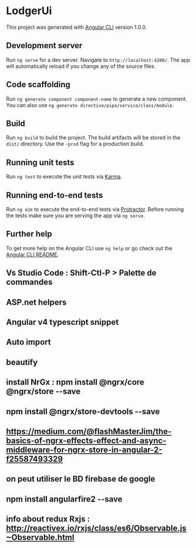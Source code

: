 # LodgerUi

This project was generated with [Angular CLI](https://github.com/angular/angular-cli) version 1.0.0.

## Development server

Run `ng serve` for a dev server. Navigate to `http://localhost:4200/`. The app will automatically reload if you change any of the source files.

## Code scaffolding

Run `ng generate component component-name` to generate a new component. You can also use `ng generate directive/pipe/service/class/module`.

## Build

Run `ng build` to build the project. The build artifacts will be stored in the `dist/` directory. Use the `-prod` flag for a production build.

## Running unit tests

Run `ng test` to execute the unit tests via [Karma](https://karma-runner.github.io).

## Running end-to-end tests

Run `ng e2e` to execute the end-to-end tests via [Protractor](http://www.protractortest.org/).
Before running the tests make sure you are serving the app via `ng serve`.

## Further help

To get more help on the Angular CLI use `ng help` or go check out the [Angular CLI README](https://github.com/angular/angular-cli/blob/master/README.md).

## Vs Studio Code : Shift-Ctl-P > Palette de commandes
## ASP.net helpers
## Angular v4 typescript snippet
## Auto import 
## beautify 
## install NrGx  : npm install @ngrx/core @ngrx/store --save
##                 npm install @ngrx/store-devtools --save
## https://medium.com/@flashMasterJim/the-basics-of-ngrx-effects-effect-and-async-middleware-for-ngrx-store-in-angular-2-f25587493329
## on peut utiliser le BD firebase de google
## npm install angularfire2 --save
## info about redux  Rxjs : http://reactivex.io/rxjs/class/es6/Observable.js~Observable.html
